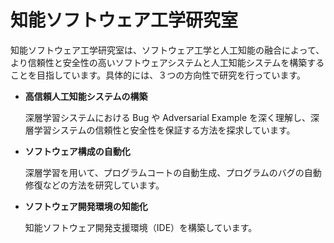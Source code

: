 # 知能ソフトウェア工学研究室

知能ソフトウェア工学研究室は、ソフトウェア工学と人工知能の融合によって、より信頼性と安全性の高いソフトウェアシステムと人工知能システムを構築することを目指しています。具体的には、３つの方向性で研究を行っています。

-   **高信頼人工知能システムの構築**

    深層学習システムにおける Bug や Adversarial Example を深く理解し、深層学習システムの信頼性と安全性を保証する方法を探求しています。

-   **ソフトウェア構成の自動化**

    深層学習を用いて、プログラムコートの自動生成、プログラムのバグの自動修復などの方法を研究しています。

-   **ソフトウェア開発環境の知能化**

    知能ソフトウェア開発支援環境（IDE）を構築しています。
